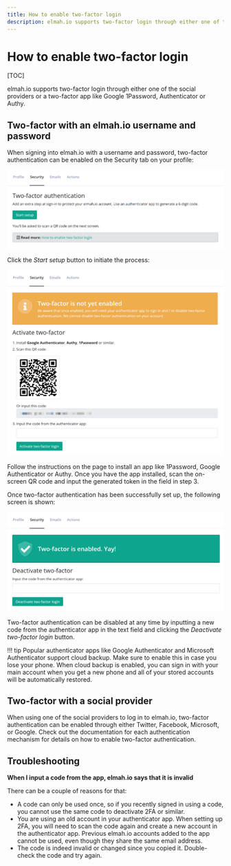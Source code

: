 ```yaml
---
title: How to enable two-factor login
description: elmah.io supports two-factor login through either one of the social providers or two-factor apps like Authenticator or Authy. Learn how it works.
---
```


# How to enable two-factor login

[TOC]

elmah.io supports two-factor login through either one of the social providers or a two-factor app like Google 1Password, Authenticator or Authy.

## Two-factor with an elmah.io username and password

When signing into elmah.io with a username and password, two-factor authentication can be enabled on the Security tab on your profile:

![Two-factor authentication](images/two-factor-authentication.png)

Click the *Start setup* button to initiate the process:

![Enable two-factor](images/enable-two-factor-v2.png)

Follow the instructions on the page to install an app like 1Password, Google Authenticator or Authy. Once you have the app installed, scan the on-screen QR code and input the generated token in the field in step 3.

Once two-factor authentication has been successfully set up, the following screen is shown:

![Two-factor enabled](images/two-factor-enabled-v2.png)

Two-factor authentication can be disabled at any time by inputting a new code from the authenticator app in the text field and clicking the *Deactivate two-factor login* button.

!!! tip
    Popular authenticator apps like Google Authenticator and Microsoft Authenticator support cloud backup. Make sure to enable this in case you lose your phone. When cloud backup is enabled, you can sign in with your main account when you get a new phone and all of your stored accounts will be automatically restored.

## Two-factor with a social provider

When using one of the social providers to log in to elmah.io, two-factor authentication can be enabled through either Twitter, Facebook, Microsoft, or Google. Check out the documentation for each authentication mechanism for details on how to enable two-factor authentication.

## Troubleshooting

**When I input a code from the app, elmah.io says that it is invalid**

There can be a couple of reasons for that:

- A code can only be used once, so if you recently signed in using a code, you cannot use the same code to deactivate 2FA or similar.
- You are using an old account in your authenticator app. When setting up 2FA, you will need to scan the code again and create a new account in the authenticator app. Previous elmah.io accounts added to the app cannot be used, even though they share the same email address.
- The code is indeed invalid or changed since you copied it. Double-check the code and try again.
